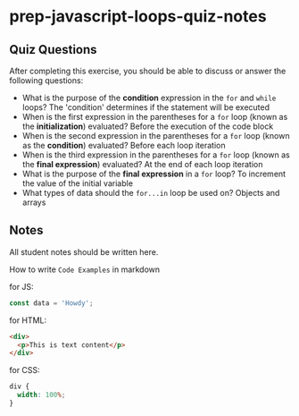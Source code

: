 # prep-javascript-loops-quiz-notes

## Quiz Questions

After completing this exercise, you should be able to discuss or answer the following questions:

- What is the purpose of the **condition** expression in the `for` and `while` loops?
  The 'condition' determines if the statement will be executed
- When is the first expression in the parentheses for a `for` loop (known as the **initialization**) evaluated?
  Before the execution of the code block
- When is the second expression in the parentheses for a `for` loop (known as the **condition**) evaluated?
  Before each loop iteration
- When is the third expression in the parentheses for a `for` loop (known as the **final expression**) evaluated?
  At the end of each loop iteration
- What is the purpose of the **final expression** in a `for` loop?
  To increment the value of the initial variable
- What types of data should the `for...in` loop be used on?
  Objects and arrays

## Notes

All student notes should be written here.

How to write `Code Examples` in markdown

for JS:

```javascript
const data = 'Howdy';
```

for HTML:

```html
<div>
  <p>This is text content</p>
</div>
```

for CSS:

```css
div {
  width: 100%;
}
```
